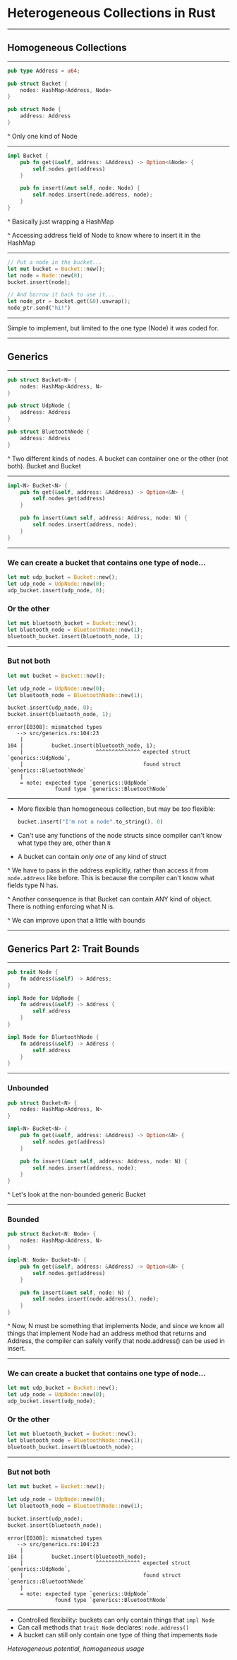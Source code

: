 # Heterogeneous Collections in Rust

---

## Homogeneous Collections

---

```rust
pub type Address = u64;

pub struct Bucket {
    nodes: HashMap<Address, Node>
}

pub struct Node {
    address: Address
}
```

^ Only one kind of Node

---

```rust
impl Bucket {
    pub fn get(&self, address: &Address) -> Option<&Node> {
        self.nodes.get(address)
    }

    pub fn insert(&mut self, node: Node) {
        self.nodes.insert(node.address, node);
    }
}
```

^ Basically just wrapping a HashMap

^ Accessing address field of Node to know where to insert it in the HashMap

---

```rust
// Put a node in the bucket...
let mut bucket = Bucket::new();
let node = Node::new(0);
bucket.insert(node);

// And borrow it back to use it...
let node_ptr = bucket.get(&0).unwrap();
node_ptr.send("hi!")
```

---

Simple to implement, but limited to the one type (Node) it was coded for.

---

## Generics

---

```rust
pub struct Bucket<N> {
    nodes: HashMap<Address, N>
}

pub struct UdpNode {
    address: Address
}

pub struct BluetoothNode {
    address: Address
}
```

^ Two different kinds of nodes. A bucket can container one or the other (not both). Bucket<UdpNode> and Bucket<BluetoothNode>

---


```rust
impl<N> Bucket<N> {
    pub fn get(&self, address: &Address) -> Option<&N> {
        self.nodes.get(address)
    }

    pub fn insert(&mut self, address: Address, node: N) {
        self.nodes.insert(address, node);
    }
}
```

---

### We can create a bucket that contains one type of node...

```rust
let mut udp_bucket = Bucket::new();
let udp_node = UdpNode::new(0);
udp_bucket.insert(udp_node, 0);
```

### Or the other

```rust
let mut bluetooth_bucket = Bucket::new();
let bluetooth_node = BluetoothNode::new(1);
bluetooth_bucket.insert(bluetooth_node, 1);
```
---

### But not both

```rust
let mut bucket = Bucket::new();

let udp_node = UdpNode::new(0);
let bluetooth_node = BluetoothNode::new(1);

bucket.insert(udp_node, 0);
bucket.insert(bluetooth_node, 1);
```

```
error[E0308]: mismatched types
   --> src/generics.rs:104:23
    |
104 |         bucket.insert(bluetooth_node, 1);
    |                       ^^^^^^^^^^^^^^ expected struct `generics::UdpNode`,
    |                                      found struct `generics::BluetoothNode`
    |
    = note: expected type `generics::UdpNode`
               found type `generics::BluetoothNode`
```

---

- More flexible than homogeneous collection, but may be _too_ flexible:

    ```rust
    bucket.insert("I'm not a node".to_string(), 0)
    ```

- Can't use any functions of the node structs since compiler can't know what type they are, other than `N`
- A bucket can contain _only one_ of any kind of struct

^ We have to pass in the address explicitly, rather than access it from `node.address` like before. This is because the compiler can't know what fields type N has.

^ Another consequence is that Bucket can contain ANY kind of object. There is nothing enforcing what N is.

^ We can improve upon that a little with bounds

---

## Generics Part 2: Trait Bounds

---

```rust
pub trait Node {
    fn address(&self) -> Address;
}

impl Node for UdpNode {
    fn address(&self) -> Address {
        self.address
    }
}

impl Node for BluetoothNode {
    fn address(&self) -> Address {
        self.address
    }
}
```

---

### Unbounded

```rust
pub struct Bucket<N> {
    nodes: HashMap<Address, N>
}

impl<N> Bucket<N> {
    pub fn get(&self, address: &Address) -> Option<&N> {
        self.nodes.get(address)
    }

    pub fn insert(&mut self, address: Address, node: N) {
        self.nodes.insert(address, node);
    }
}
```

^ Let's look at the non-bounded generic Bucket

---

### Bounded

```rust
pub struct Bucket<N: Node> {
    nodes: HashMap<Address, N>
}

impl<N: Node> Bucket<N> {
    pub fn get(&self, address: &Address) -> Option<&N> {
        self.nodes.get(address)
    }

    pub fn insert(&mut self, node: N) {
        self.nodes.insert(node.address(), node);
    }
}
```

^ Now, N must be something that implements Node, and since we know all things that implement Node had an address method that returns and Address, the compiler can safely verify that node.address() can be used in insert.

---


### We can create a bucket that contains one type of node...

```rust
let mut udp_bucket = Bucket::new();
let udp_node = UdpNode::new(0);
udp_bucket.insert(udp_node);
```

### Or the other

```rust
let mut bluetooth_bucket = Bucket::new();
let bluetooth_node = BluetoothNode::new(1);
bluetooth_bucket.insert(bluetooth_node);
```

---

### But not both

```rust
let mut bucket = Bucket::new();

let udp_node = UdpNode::new(0);
let bluetooth_node = BluetoothNode::new(1);

bucket.insert(udp_node);
bucket.insert(bluetooth_node);
```

```
error[E0308]: mismatched types
   --> src/generics.rs:104:23
    |
104 |         bucket.insert(bluetooth_node);
    |                       ^^^^^^^^^^^^^^ expected struct `generics::UdpNode`,
    |                                      found struct `generics::BluetoothNode`
    |
    = note: expected type `generics::UdpNode`
               found type `generics::BluetoothNode`
```

---

- Controlled flexibility: buckets can only contain things that `impl Node`
- Can call methods that `trait Node` declares: `node.address()`
- A bucket can still only contain one type of thing that impements `Node`

_Heterogeneous potential, homogeneous usage_
